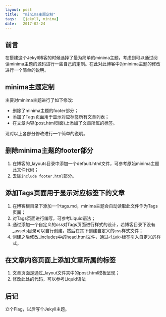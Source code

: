 ```yaml
---
layout: post
title:  "minima主题定制"
tags:   [jekyll, minima]
date:   2017-02-24
---
```


## 前言

在搭建这个Jekyll博客的时候选择了最为简单的minima主题，考虑到可以通过阅读minima主题的源码进行一些自己的定制。在此对此博客中对minima主题的修改进行一个简单的说明。

## minima主题定制

主要对minima主题进行了如下修改:

+ 删除了minima主题的footer部分；
+ 添加了Tags页面用于显示对应标签所有文章列表；
+ 在文章内容(post.html页面)上添加了文章所属的标签。

现对以上各部分修改进行一个简单的说明。

## 删除minima主题的footer部分

1. 在博客的_layouts目录中添加一个default.html文件，可参考原始minima主题此文件代码；
2. 去除`include footer.html`部分。

## 添加Tags页面用于显示对应标签下的文章

1. 在博客根目录下添加一个tags.md，minima主题会自动读取此文件作为Tags页面；
2. 对Tags页面进行编写，可参考Liquid语法；
3. 通过添加一个自定义的css对Tags页面进行样式的设计，若博客目录下没有_assets目录可以自行创建，然后在其下创建自定义的css样式文件；
4. 创建之后修改_includes中的head.html文件，通过`<link>`标签引入自定义的样式。

## 在文章内容页面上添加文章所属的标签

1. 文章页面是通过_layout文件夹中的post.html模板呈现；
2. 修改此处的代码，可以参考Liquid语法

## 后记

立个Flag，以后写个Jekyll主题。